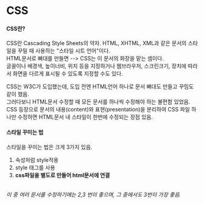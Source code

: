 # CSS

<!DOCTYPE html>
<html>
 <body>
  <h4>CSS란?</h4>
  <p>
   CSS란 Cascading Style Sheets의 약자. HTML, XHTML, XML과 같은 문서의 스타일을 꾸밀 때 사용하는 "스타일 시트 언어"이다. <br>
   HTML문서로 뼈대를 만들면 --> CSS는 이 문서의 화장을 맡는 셈이다.<br>
   글꼴이나 배경색, 높이너비, 위치 등을 지정하거나 웹브라우저, 스크린크기, 장치에 따라서 화면을 다르게 표시될 수 있도록 지정할 수도 있다.
  </p>
  <p>
   CSS는 W3C가 도입했는데, 도입 전엔 HTML언어 하나로 문서 뼈대도 만들고 꾸밈도 같이 했음.<br>
   그러다보니 HTML문서 수정할 때 모든 문서를 하나씩 수정해야 하는 불편함 있었음.<br>
   CSS 등장으로 문서의 내용(content)와 표현(presentation)을 분리하여 CSS 파일 하나만 수정하면 HTML문서 내 스타일이 한번에 수정되는 장점 있음.
  </p>
  
  <h4>스타일 꾸미는 법</h4>
  <p>
   스타일을 꾸미는 법은 크게 3가지 있음.<br>
   <ol start="1">
    <li>속성처럼 style적용</li>
    <li>style 태그를 사용</li>
    <li><b>css파일을 별도로 만들어 html문서에 연결</b></li>
   </ol>
  <br>
  <i>이 중 여러 문서를 수정하기에는 2,3 번이 좋으며, 그 중에서도 3번이 가장 좋음.</i>
  </p>
 
  </div>
 </body>
<html>
 

